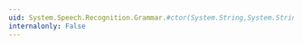 ```yaml
---
uid: System.Speech.Recognition.Grammar.#ctor(System.String,System.String,System.Object[])
internalonly: False
---
```

